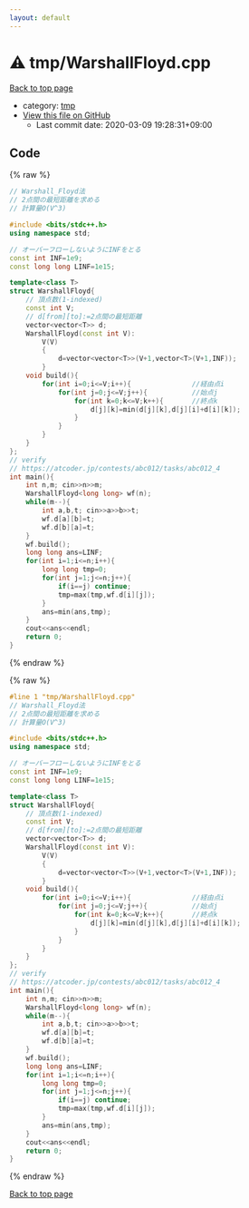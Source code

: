 ```yaml
---
layout: default
---
```


<!-- mathjax config similar to math.stackexchange -->
<script type="text/javascript" async
  src="https://cdnjs.cloudflare.com/ajax/libs/mathjax/2.7.5/MathJax.js?config=TeX-MML-AM_CHTML">
</script>
<script type="text/x-mathjax-config">
  MathJax.Hub.Config({
    TeX: { equationNumbers: { autoNumber: "AMS" }},
    tex2jax: {
      inlineMath: [ ['$','$'] ],
      processEscapes: true
    },
    "HTML-CSS": { matchFontHeight: false },
    displayAlign: "left",
    displayIndent: "2em"
  });
</script>

<script type="text/javascript" src="https://cdnjs.cloudflare.com/ajax/libs/jquery/3.4.1/jquery.min.js"></script>
<script src="https://cdn.jsdelivr.net/npm/jquery-balloon-js@1.1.2/jquery.balloon.min.js" integrity="sha256-ZEYs9VrgAeNuPvs15E39OsyOJaIkXEEt10fzxJ20+2I=" crossorigin="anonymous"></script>
<script type="text/javascript" src="../../assets/js/copy-button.js"></script>
<link rel="stylesheet" href="../../assets/css/copy-button.css" />


# :warning: tmp/WarshallFloyd.cpp

<a href="../../index.html">Back to top page</a>

* category: <a href="../../index.html#fa816edb83e95bf0c8da580bdfd491ef">tmp</a>
* <a href="{{ site.github.repository_url }}/blob/master/tmp/WarshallFloyd.cpp">View this file on GitHub</a>
    - Last commit date: 2020-03-09 19:28:31+09:00




## Code

<a id="unbundled"></a>
{% raw %}
```cpp
// Warshall_Floyd法
// 2点間の最短距離を求める
// 計算量O(V^3)

#include <bits/stdc++.h>
using namespace std;

// オーバーフローしないようにINFをとる
const int INF=1e9;
const long long LINF=1e15;

template<class T>
struct WarshallFloyd{
    // 頂点数(1-indexed)
    const int V;
    // d[from][to]:=2点間の最短距離
    vector<vector<T>> d;
    WarshallFloyd(const int V):
        V(V)
        {
            d=vector<vector<T>>(V+1,vector<T>(V+1,INF));
        }
    void build(){
        for(int i=0;i<=V;i++){               //経由点i
            for(int j=0;j<=V;j++){           //始点j
                for(int k=0;k<=V;k++){       //終点k
    				d[j][k]=min(d[j][k],d[j][i]+d[i][k]);
                }
            }
    	}
    }
};
// verify
// https://atcoder.jp/contests/abc012/tasks/abc012_4
int main(){
    int n,m; cin>>n>>m;
    WarshallFloyd<long long> wf(n);
    while(m--){
        int a,b,t; cin>>a>>b>>t;
        wf.d[a][b]=t;
        wf.d[b][a]=t;
    }
    wf.build();
    long long ans=LINF;
    for(int i=1;i<=n;i++){
        long long tmp=0;
        for(int j=1;j<=n;j++){
            if(i==j) continue;
            tmp=max(tmp,wf.d[i][j]);
        }
        ans=min(ans,tmp);
    }
    cout<<ans<<endl;
    return 0;
}

```
{% endraw %}

<a id="bundled"></a>
{% raw %}
```cpp
#line 1 "tmp/WarshallFloyd.cpp"
// Warshall_Floyd法
// 2点間の最短距離を求める
// 計算量O(V^3)

#include <bits/stdc++.h>
using namespace std;

// オーバーフローしないようにINFをとる
const int INF=1e9;
const long long LINF=1e15;

template<class T>
struct WarshallFloyd{
    // 頂点数(1-indexed)
    const int V;
    // d[from][to]:=2点間の最短距離
    vector<vector<T>> d;
    WarshallFloyd(const int V):
        V(V)
        {
            d=vector<vector<T>>(V+1,vector<T>(V+1,INF));
        }
    void build(){
        for(int i=0;i<=V;i++){               //経由点i
            for(int j=0;j<=V;j++){           //始点j
                for(int k=0;k<=V;k++){       //終点k
    				d[j][k]=min(d[j][k],d[j][i]+d[i][k]);
                }
            }
    	}
    }
};
// verify
// https://atcoder.jp/contests/abc012/tasks/abc012_4
int main(){
    int n,m; cin>>n>>m;
    WarshallFloyd<long long> wf(n);
    while(m--){
        int a,b,t; cin>>a>>b>>t;
        wf.d[a][b]=t;
        wf.d[b][a]=t;
    }
    wf.build();
    long long ans=LINF;
    for(int i=1;i<=n;i++){
        long long tmp=0;
        for(int j=1;j<=n;j++){
            if(i==j) continue;
            tmp=max(tmp,wf.d[i][j]);
        }
        ans=min(ans,tmp);
    }
    cout<<ans<<endl;
    return 0;
}

```
{% endraw %}

<a href="../../index.html">Back to top page</a>

